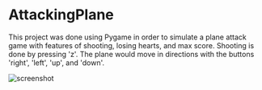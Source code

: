 # AttackingPlane
This project was done using Pygame in order to simulate a plane attack game with features of shooting, losing hearts, and max score. Shooting is done by pressing 'z'. The plane would move in directions with the buttons 'right', 'left', 'up', and 'down'.

![screenshot](https://github.com/TheRorange/AttackingPlane/assets/71228880/912d2246-c174-4a99-bb31-af4e686fa1a6)
